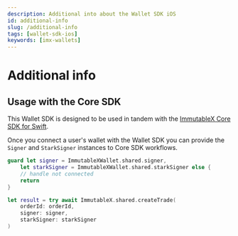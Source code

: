 ```yaml
---
description: Additional into about the Wallet SDK iOS
id: additional-info
slug: /additional-info
tags: [wallet-sdk-ios]
keywords: [imx-wallets]
---
```


# Additional info

## Usage with the Core SDK

This Wallet SDK is designed to be used in tandem with the [ImmutableX Core SDK for Swift](https://github.com/immutable/imx-core-sdk-swift).

Once you connect a user's wallet with the Wallet SDK you can provide the `Signer` and `StarkSigner` instances to Core SDK workflows.

```swift
guard let signer = ImmutableXWallet.shared.signer, 
    let starkSigner = ImmutableXWallet.shared.starkSigner else {
    // handle not connected
    return
}

let result = try await ImmutableX.shared.createTrade(
    orderId: orderId, 
    signer: signer, 
    starkSigner: starkSigner
)
```
